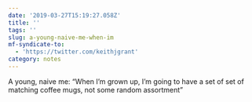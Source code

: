 ```yaml
---
date: '2019-03-27T15:19:27.058Z'
title: ''
tags: ''
slug: a-young-naive-me-when-im
mf-syndicate-to:
  - 'https://twitter.com/keithjgrant'
category: notes
---
```

A young, naive me: “When I’m grown up, I’m going to have a set of set of matching coffee mugs, not some random assortment”
